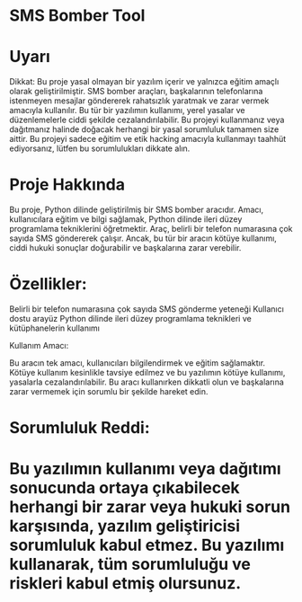# SMS Bomber Tool

# Uyarı
Dikkat: Bu proje yasal olmayan bir yazılım içerir ve yalnızca eğitim amaçlı olarak geliştirilmiştir. SMS bomber araçları, başkalarının telefonlarına istenmeyen mesajlar göndererek rahatsızlık yaratmak ve zarar vermek amacıyla kullanılır. Bu tür bir yazılımın kullanımı, yerel yasalar ve düzenlemelerle ciddi şekilde cezalandırılabilir. Bu projeyi kullanmanız veya dağıtmanız halinde doğacak herhangi bir yasal sorumluluk tamamen size aittir. Bu projeyi sadece eğitim ve etik hacking amacıyla kullanmayı taahhüt ediyorsanız, lütfen bu sorumlulukları dikkate alın.

# Proje Hakkında
Bu proje, Python dilinde geliştirilmiş bir SMS bomber aracıdır. Amacı, kullanıcılara eğitim ve bilgi sağlamak, Python dilinde ileri düzey programlama tekniklerini öğretmektir. Araç, belirli bir telefon numarasına çok sayıda SMS göndererek çalışır. Ancak, bu tür bir aracın kötüye kullanımı, ciddi hukuki sonuçlar doğurabilir ve başkalarına zarar verebilir.

# Özellikler:

Belirli bir telefon numarasına çok sayıda SMS gönderme yeteneği
Kullanıcı dostu arayüz
Python dilinde ileri düzey programlama teknikleri ve kütüphanelerin kullanımı

Kullanım Amacı:

Bu aracın tek amacı, kullanıcıları bilgilendirmek ve eğitim sağlamaktır. Kötüye kullanım kesinlikle tavsiye edilmez ve bu yazılımın kötüye kullanımı, yasalarla cezalandırılabilir. Bu aracı kullanırken dikkatli olun ve başkalarına zarar vermemek için sorumlu bir şekilde hareket edin.

# Sorumluluk Reddi:

# Bu yazılımın kullanımı veya dağıtımı sonucunda ortaya çıkabilecek herhangi bir zarar veya hukuki sorun karşısında, yazılım geliştiricisi sorumluluk kabul etmez. Bu yazılımı kullanarak, tüm sorumluluğu ve riskleri kabul etmiş olursunuz.
